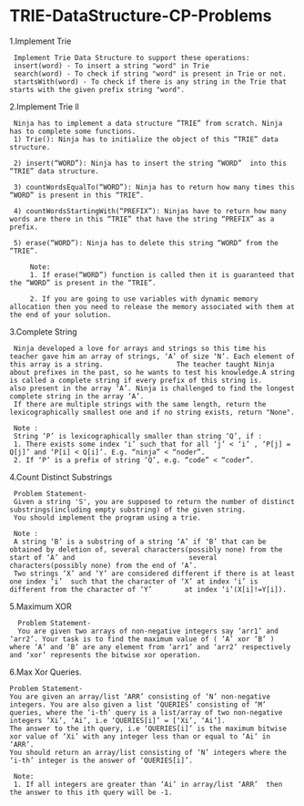 # TRIE-DataStructure-CP-Problems

1.Implement Trie

     Implement Trie Data Structure to support these operations:
     insert(word) - To insert a string "word" in Trie
     search(word) - To check if string "word" is present in Trie or not.
     startsWith(word) - To check if there is any string in the Trie that starts with the given prefix string "word".
     
     
2.Implement Trie ll

     Ninja has to implement a data structure ”TRIE” from scratch. Ninja has to complete some functions.
     1) Trie(): Ninja has to initialize the object of this “TRIE” data structure.

     2) insert(“WORD”): Ninja has to insert the string “WORD”  into this “TRIE” data structure.

     3) countWordsEqualTo(“WORD”): Ninja has to return how many times this “WORD” is present in this “TRIE”.

     4) countWordsStartingWith(“PREFIX”): Ninjas have to return how many words are there in this “TRIE” that have the string “PREFIX” as a prefix.

     5) erase(“WORD”): Ninja has to delete this string “WORD” from the “TRIE”.
     
         Note:
         1. If erase(“WORD”) function is called then it is guaranteed that the “WORD” is present in the “TRIE”.

         2. If you are going to use variables with dynamic memory allocation then you need to release the memory associated with them at the end of your solution.
         
 3.Complete String
 
     Ninja developed a love for arrays and strings so this time his teacher gave him an array of strings, ‘A’ of size ‘N’. Each element of this array is a string.                  The teacher taught Ninja about prefixes in the past, so he wants to test his knowledge.A string is called a complete string if every prefix of this string is.                also present in the array ‘A’. Ninja is challenged to find the longest complete string in the array ‘A’.
     If there are multiple strings with the same length, return the lexicographically smallest one and if no string exists, return "None".
                    
     Note :
     String ‘P’ is lexicographically smaller than string ‘Q’, if : 
     1. There exists some index ‘i’ such that for all ‘j’ < ‘i’ , ‘P[j] = Q[j]’ and ‘P[i] < Q[i]’. E.g. “ninja” < “noder”.
     2. If ‘P’ is a prefix of string ‘Q’, e.g. “code” < “coder”.
     
4.Count Distinct Substrings

     Problem Statement-
     Given a string 'S', you are supposed to return the number of distinct substrings(including empty substring) of the given string.
     You should implement the program using a trie.
     
     Note :
     A string ‘B’ is a substring of a string ‘A’ if ‘B’ that can be obtained by deletion of, several characters(possibly none) from the start of ‘A’ and                            several characters(possibly none) from the end of ‘A’. 
     Two strings ‘X’ and ‘Y’ are considered different if there is at least one index ‘i’  such that the character of ‘X’ at index ‘i’ is different from the character of ‘Y’        at index ‘i’(X[i]!=Y[i]).
     
 5.Maximum XOR
   
      Problem Statement-
      You are given two arrays of non-negative integers say ‘arr1’ and ‘arr2’. Your task is to find the maximum value of ( ‘A’ xor ‘B’ ) where ‘A’ and ‘B’ are any element from ‘arr1’ and ‘arr2’ respectively and ‘xor’ represents the bitwise xor operation.
      
      
 6.Max Xor Queries.
    
    Problem Statement-
    You are given an array/list ‘ARR’ consisting of ‘N’ non-negative integers. You are also given a list ‘QUERIES’ consisting of ‘M’ queries, where the ‘i-th’ query is a list/array of two non-negative integers ‘Xi’, ‘Ai’, i.e ‘QUERIES[i]’ = [‘Xi’, ‘Ai’].
    The answer to the ith query, i.e ‘QUERIES[i]’ is the maximum bitwise xor value of ‘Xi’ with any integer less than or equal to ‘Ai’ in ‘ARR’.
    You should return an array/list consisting of ‘N’ integers where the ‘i-th’ integer is the answer of ‘QUERIES[i]’.
    
     Note:
     1. If all integers are greater than ‘Ai’ in array/list ‘ARR’  then the answer to this ith query will be -1.



